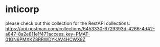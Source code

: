 # inticorp
please check out this collection for the RestAPI
collections: https://api.postman.com/collections/6453330-6729393d-4266-4d42-a847-8a2e811e1f47?access_key=PMAT-01GN6PMXKZ8RRWDYKAV4HCWX8Z
